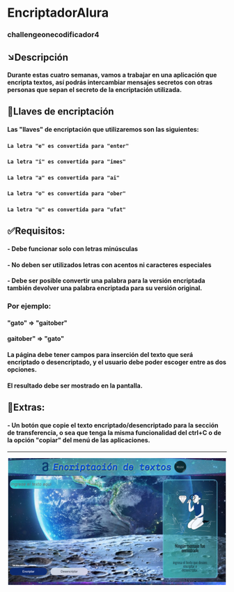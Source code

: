 
# EncriptadorAlura
### challengeonecodificador4

## ↘Descripción

#### Durante estas cuatro semanas, vamos a trabajar en una aplicación que encripta textos, así podrás intercambiar mensajes secretos con otras personas que sepan el secreto de la encriptación utilizada.

## 🔐Llaves de encriptación

#### Las "llaves" de encriptación que utilizaremos son las siguientes:

#### `La letra "e" es convertida para "enter"`
#### `La letra "i" es convertida para "imes"`
#### `La letra "a" es convertida para "ai"`
#### `La letra "o" es convertida para "ober"`
#### `La letra "u" es convertida para "ufat"`

## ✅Requisitos:
#### - Debe funcionar solo con letras minúsculas
#### - No deben ser utilizados letras con acentos ni caracteres especiales
#### - Debe ser posible convertir una palabra para la versión encriptada también devolver una palabra encriptada para su versión original.

### Por ejemplo:
#### "gato" => "gaitober"
#### gaitober" => "gato"

#### La página debe tener campos para inserción del texto que será encriptado o desencriptado, y el usuario debe poder escoger entre as dos opciones.
#### El resultado debe ser mostrado en la pantalla.

## 👀Extras:
#### - Un botón que copie el texto encriptado/desencriptado para la sección de transferencia, o sea que tenga la misma funcionalidad del ctrl+C o de la opción "copiar" del menú de las aplicaciones.
---
<p align="center" >
     <img width="500" heigth="200" src="img/pantalla.png">
</p>